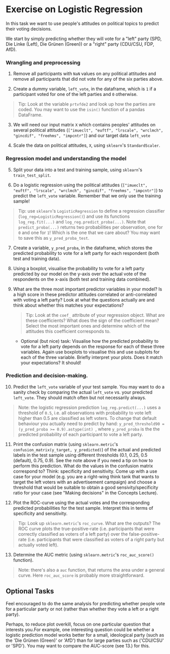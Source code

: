 # Exercise on Logistic Regression

In this task we want to use people's attitudes on political topics to predict their voting decisions. 

We start by simply predicting whether they will vote for a "left" party (SPD, Die Linke (Left), Die Grünen (Green)) or a "right" party (CDU/CSU, FDP, AfD).

### Wrangling and preprocessing

1. Remove all participants with `NaN` values on any political attitudes and remove all participants that did not vote for any of the six parties above.  

2. Create a dummy variable, `left_vote`, in the dataframe, which is `1` if a participant voted for one of the left parties and `0` otherwise.  

> Tip: Look at the variable `prtvfde2` and look up how the parties are coded. You may want to use the `isin()` function of a pandas DataFrame.

3. We will need our input matrix `X` which contains peoples' attitudes on several political attitudes (`["imueclt", "euftf", "lrscale", "wrclmch", "gincdif", "freehms", "impcntr"]`) and our target data `left_vote`

4. Scale the data on political attitudes, `X`, using `sklearn`'s `StandardScaler`.


### Regression model and understanding the model

5. Split your data into a test and training sample, using `sklearn`'s `train_test_split`.

6. Do a logistic regression using the political attitudes (`["imueclt", "euftf", "lrscale", "wrclmch", "gincdif", "freehms", "impcntr"]`) to predict the `left_vote` variable. Remember that we only use the training sample! 

> Tip: use `sklearn`'s `LogisticRegression` to define a regression classifier (`log_reg=LogisticRegression()`) and use its functions `log_reg.fit(...)` and `log_reg.predict_proba(...)`. Note that `predict_proba(...)` returns two probabilities per observation, one for `0` and one for `1`! Which is the one that we care about? You may want to save this as `y_pred_proba_test`.

7. Create a variable, `y_pred_proba`, in the dataframe, which stores the predicted probability to vote for a left party for each respondent (both test and training data).

8. Using a boxplot, visualise the probability to vote for a left party predicted by our model on the y-axis over the actual vote of the respondents on the x-axis (both test and training data combined).  

9. What are the three most important predictor variables in your model? Is a high score in these predictor attitudes correlated or anti-correlated with voting a left party? Look at what the questions actually are and think about whether this matches your expectations?

    > Tip: Look at the `coef_` attribute of your regression object. What are these coefficients? What does the sign of the coefficient mean? Select the most important ones and determine which of the attitudes this coefficient corresponds to.

    - Optional (but nice) task: Visualise how the predicted probability to vote for a left party depends on the response for each of these three variables. Again use boxplots to visualise this and use subplots for each of the three variable. Briefly interpret your plots. Does it match your expectations? It should!


### Prediction and decision-making.

10. Predict the `left_vote` variable of your test sample. You may want to do a sanity check by comparing the actual `left_vote` vs. your predicted `left_vote`. They should match often but not necessarily always. 

> Note: the logistic regression prediction `log_reg.predict(...)` uses a threshold of `0.5`, i.e. all observations with probability to vote left higher than 0.5 are classified as left voters. To change that default behaviour you actually need to predict by hand: `y_pred_threshold90 = (y_pred_proba >= 0.9).astype(int) `, where `y_pred_proba` is the the predicted probability of each participant to vote a left party.

11. Print the confusion matrix (using `sklearn.metric`'s `confusion_matrix(y_target, y_predicted)`) of the actual and predicted labels in the test sample using different thresholds (0.1, 0.25, 0.5 (default), 0.75, 0.9). See the note above if you need a tip on how to perform this prediction. What do the values in the confusion matrix correspond to? Think: specificity and sensitivity. Come up with a use case for your model (e.g. you are a right-wing think tank that wants to target the left voters with an advertisement campaign) and choose a threshold that would be suitable to obtain a good sensivity/specificity ratio for your case (see "Making decisions" in the Concepts Lecture). 

12. Plot the ROC-curve using the actual votes and the corresponding predicted probabilities for the test sample. Interpret this in terms of specificity and sensitivity.

> Tip: Look up `sklearn.metric`'s `roc_curve`. What are the outputs? The ROC curve plots the true-positive-rate (i.e. participants that were correctly classified as voters of a left party) over the false-positive-rate (i.e. participants that were classified as voters of a right party but actually voted left). 

13. Determine the AUC metric (using `sklearn.metric`'s `roc_auc_score()` function). 

> Note: there's also a `auc` function, that returns the area under a general curve. Here `roc_auc_score` is probably more straightforward.

## Optional Tasks

Feel encouraged to do the same analysis for predicting whether people vote for a particular party or not (rather than whether they vote a left or a right party).

Perhaps, to reduce plot overkill, focus on one particular question that interests you.For example, one interesting question could be whether a logistic prediction model works better for a small, ideological party (such as the 'Die Grünen (Green)' or 'AfD') than for large parties such as ('CDU/CSU' or 'SPD'). You may want to compare the AUC-score (see 13.) for this.



